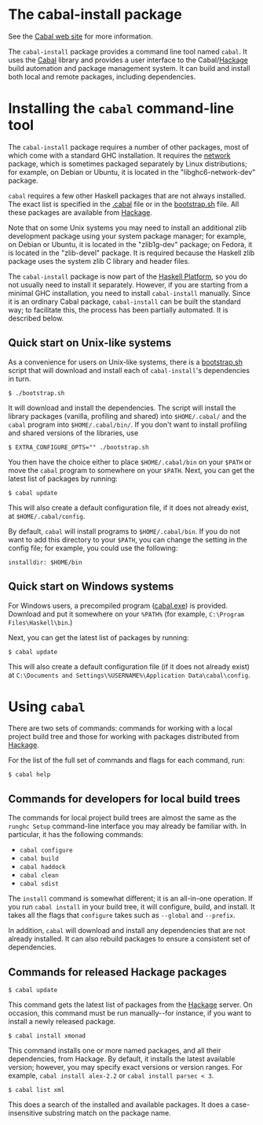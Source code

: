 The cabal-install package
=========================

See the [Cabal web site] for more information.

The `cabal-install` package provides a command line tool named `cabal`.
It uses the [Cabal] library and provides a user interface to the
Cabal/[Hackage] build automation and package management system. It can
build and install both local and remote packages, including
dependencies.

[Cabal web site]: http://www.haskell.org/cabal/
[Cabal]: ../Cabal/README.md

Installing the `cabal` command-line tool
========================================

The `cabal-install` package requires a number of other packages, most of
which come with a standard GHC installation. It requires the [network]
package, which is sometimes packaged separately by Linux distributions;
for example, on Debian or Ubuntu, it is located in the
"libghc6-network-dev" package.

`cabal` requires a few other Haskell packages that are not always
installed. The exact list is specified in the [.cabal] file or in the
[bootstrap.sh] file. All these packages are available from [Hackage].

Note that on some Unix systems you may need to install an additional
zlib development package using your system package manager; for example,
on Debian or Ubuntu, it is located in the "zlib1g-dev" package; on
Fedora, it is located in the "zlib-devel" package. It is required
because the Haskell zlib package uses the system zlib C library and
header files.

The `cabal-install` package is now part of the [Haskell Platform], so you
do not usually need to install it separately. However, if you are
starting from a minimal GHC installation, you need to install
`cabal-install` manually. Since it is an ordinary Cabal package,
`cabal-install` can be built the standard way; to facilitate this, the
process has been partially automated. It is described below.

[.cabal]: cabal-install.cabal
[network]: http://hackage.haskell.org/package/network
[Haskell Platform]: http://www.haskell.org/platform/

Quick start on Unix-like systems
--------------------------------

As a convenience for users on Unix-like systems, there is a
[bootstrap.sh] script that will download and install each of
`cabal-install`'s dependencies in turn.

    $ ./bootstrap.sh

It will download and install the dependencies. The script will install the
library packages (vanilla, profiling and shared) into `$HOME/.cabal/` and the
`cabal` program into `$HOME/.cabal/bin/`. If you don't want to install profiling
and shared versions of the libraries, use

    $ EXTRA_CONFIGURE_OPTS="" ./bootstrap.sh

You then have the choice either to place `$HOME/.cabal/bin` on your
`$PATH` or move the `cabal` program to somewhere on your `$PATH`. Next,
you can get the latest list of packages by running:

    $ cabal update

This will also create a default configuration file, if it does not
already exist, at `$HOME/.cabal/config`.

By default, `cabal` will install programs to `$HOME/.cabal/bin`. If you
do not want to add this directory to your `$PATH`, you can change
the setting in the config file; for example, you could use the
following:

    installdir: $HOME/bin


Quick start on Windows systems
------------------------------

For Windows users, a precompiled program ([cabal.exe]) is provided.
Download and put it somewhere on your `%PATH%` (for example,
`C:\Program Files\Haskell\bin`.)

Next, you can get the latest list of packages by running:

    $ cabal update

This will also create a default configuration file (if it does not
already exist) at
`C:\Documents and Settings\%USERNAME%\Application Data\cabal\config`.

[cabal.exe]: http://www.haskell.org/cabal/release/cabal-install-latest/

Using `cabal`
=============

There are two sets of commands: commands for working with a local
project build tree and those for working with packages distributed
from [Hackage].

For the list of the full set of commands and flags for each command,
run:

    $ cabal help


Commands for developers for local build trees
---------------------------------------------

The commands for local project build trees are almost the same as the
`runghc Setup` command-line interface you may already be familiar with.
In particular, it has the following commands:

  * `cabal configure`
  * `cabal build`
  * `cabal haddock`
  * `cabal clean`
  * `cabal sdist`

The `install` command is somewhat different; it is an all-in-one
operation. If you run `cabal install` in your build tree, it will
configure, build, and install. It takes all the flags that `configure`
takes such as `--global` and `--prefix`.

In addition, `cabal` will download and install any dependencies that are
not already installed. It can also rebuild packages to ensure a
consistent set of dependencies.


Commands for released Hackage packages
--------------------------------------

    $ cabal update

This command gets the latest list of packages from the [Hackage] server.
On occasion, this command must be run manually--for instance, if you
want to install a newly released package.

    $ cabal install xmonad

This command installs one or more named packages, and all their
dependencies, from Hackage. By default, it installs the latest available
version; however, you may specify exact versions or version ranges. For
example, `cabal install alex-2.2` or `cabal install parsec < 3`.

    $ cabal list xml

This does a search of the installed and available packages. It does a
case-insensitive substring match on the package name.


[Hackage]: http://hackage.haskell.org
[bootstrap.sh]: bootstrap.sh
